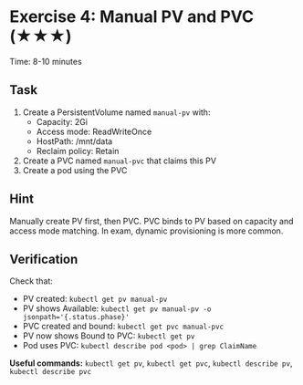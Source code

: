 # Exercise 4: Manual PV and PVC (★★★)

Time: 8-10 minutes

## Task

1. Create a PersistentVolume named `manual-pv` with:
   - Capacity: 2Gi
   - Access mode: ReadWriteOnce
   - HostPath: /mnt/data
   - Reclaim policy: Retain
2. Create a PVC named `manual-pvc` that claims this PV
3. Create a pod using the PVC

## Hint

Manually create PV first, then PVC. PVC binds to PV based on capacity and access mode matching.
In exam, dynamic provisioning is more common.

## Verification

Check that:

- PV created: `kubectl get pv manual-pv`
- PV shows Available: `kubectl get pv manual-pv -o jsonpath='{.status.phase}'`
- PVC created and bound: `kubectl get pvc manual-pvc`
- PV now shows Bound to PVC: `kubectl get pv`
- Pod uses PVC: `kubectl describe pod <pod> | grep ClaimName`

**Useful commands:** `kubectl get pv`, `kubectl get pvc`, `kubectl describe pv`, `kubectl describe pvc`
